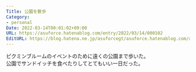 ```yaml
---
Title: 公園を散歩
Category:
- personal
Date: 2022-03-14T00:01:02+09:00
URL: https://asuforce.hatenablog.com/entry/2022/03/14/000102
EditURL: https://blog.hatena.ne.jp/asuforcegt/asuforce.hatenablog.com/atom/entry/13574176438072737215
---
```


ピクミンブルームのイベントのために遠くの公園まで歩いた。  
公園でサンドイッチを食べたりしてとてもいい一日だった。
